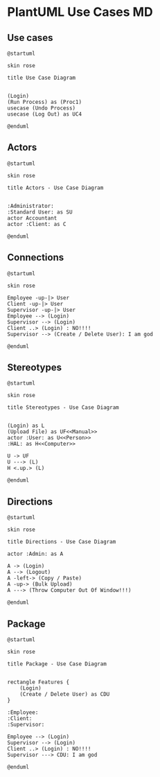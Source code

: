 # PlantUML Use Cases MD

## Use cases

```plantuml
@startuml

skin rose

title Use Case Diagram 


(Login)
(Run Process) as (Proc1)
usecase (Undo Process)
usecase (Log Out) as UC4

@enduml
```

## Actors

```plantuml
@startuml

skin rose

title Actors - Use Case Diagram 


:Administrator:
:Standard User: as SU  
actor Accountant
actor :Client: as C

@enduml
```

## Connections

```plantuml
@startuml

skin rose

Employee -up-|> User
Client -up-|> User
Supervisor -up-|> User
Employee --> (Login)
Supervisor --> (Login)
Client ..> (Login) : NO!!!!
Supervisor --> (Create / Delete User): I am god

@enduml
```

## Stereotypes

```plantuml
@startuml

skin rose

title Stereotypes - Use Case Diagram


(Login) as L
(Upload File) as UF<<Manual>>
actor :User: as U<<Person>>
:HAL: as H<<Computer>>

U -> UF
U ---> (L)
H <.up.> (L)

@enduml
```

## Directions

```plantuml
@startuml

skin rose

title Directions - Use Case Diagram

actor :Admin: as A

A -> (Login)
A --> (Logout)
A -left-> (Copy / Paste)
A -up-> (Bulk Upload)
A ---> (Throw Computer Out Of Window!!!)

@enduml
```

## Package

```plantuml
@startuml

skin rose

title Package - Use Case Diagram


rectangle Features {
    (Login)
    (Create / Delete User) as CDU
}

:Employee: 
:Client:
:Supervisor:

Employee --> (Login)
Supervisor --> (Login)
Client ..> (Login) : NO!!!!
Supervisor ---> CDU: I am god

@enduml
```
